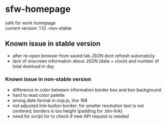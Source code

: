 # sfw-homepage
safe for work homepage  
current version: 1.12 -non-stable

## Known issue in stable version
* after re-open browser from saved tab JSON dont refresh automaticly
* lack of onscreen information about JSON (date + clock) and number of total dowload in day

### Known issue in non-stable version
* difference in color between information border box and box background
* hard to read color palette
* wrong date format in oop.js, line 188
* not adjusted link-button border; for smaller resolution text is not centered; borders is too height (padding for .btn-link)
* need for script for to check if new API request is needed 
